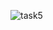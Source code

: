 ![task5](https://user-images.githubusercontent.com/50890807/61978324-9c23a080-afb6-11e9-9852-7dcf1de01929.jpg)
